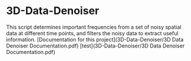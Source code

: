 # 3D-Data-Denoiser
 This script determines important frequencies from a set of noisy spatial data at different time points, and filters the noisy data to extract useful information. 
[Documentation for this project](3D-Data-Denoiser/3D Data Denoiser Documentation.pdf)
[test](3D-Data-Denoiser/3D Data Denoiser Documentation.pdf)
